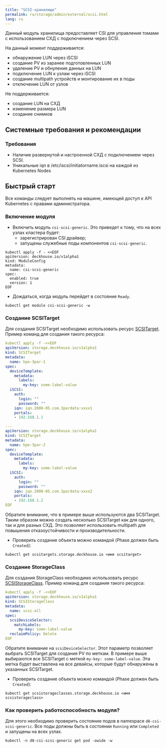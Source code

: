 ```yaml
---
title: "SCSI-хранилище"
permalink: ru/storage/admin/external/scsi.html
lang: ru
---
```


Данный модуль хранилища предоставляет CSI для управления томами c использованием СХД с подключением через SCSI.

На данный момент поддерживается:
- обнаружение LUN через iSCSI
- создание PV из заранее подготовленных LUN
- удаление PV и обнуление данных на LUN
- подключение LUN к узлам через iSCSI
- создание multipath устройств и монтирование их в поды
- отключение LUN от узлов

Не поддерживается:
- создание LUN на СХД
- изменение размера LUN
- создание снимков

## Системные требования и рекомендации

### Требования

- Наличие развернутой и настроенной СХД с подключением через SCSI.
- Уникальные iqn в /etc/iscsi/initiatorname.iscsi на каждой из Kubernetes Nodes

## Быстрый старт

Все команды следует выполнять на машине, имеющей доступ к API Kubernetes с правами администратора.

### Включение модуля

- Включить модуль `csi-scsi-generic`.  Это приведет к тому, что на всех узлах кластера будет:
  - зарегистрирован CSI драйвер;
  - запущены служебные поды компонентов `csi-scsi-generic`.

```shell
kubectl apply -f - <<EOF
apiVersion: deckhouse.io/v1alpha1
kind: ModuleConfig
metadata:
  name: csi-scsi-generic
spec:
  enabled: true
  version: 1
EOF
```

- Дождаться, когда модуль перейдет в состояние `Ready`.

```shell
kubectl get module csi-scsi-generic -w
```

### Создание SCSITarget

Для создания SCSITarget необходимо использовать ресурс [SCSITarget](./cr.html#scsitarget). Пример команд для создания такого ресурса:

```yaml
kubectl apply -f -<<EOF
apiVersion: storage.deckhouse.io/v1alpha1
kind: SCSITarget
metadata:
  name: hpe-3par-1
spec:
  deviceTemplate:
    metadata:
      labels:
        my-key: some-label-value
  iSCSI:
    auth:
      login: ""
      password: ""
    iqn: iqn.2000-05.com.3pardata:xxxx1
    portals:
    - 192.168.1.1

---
apiVersion: storage.deckhouse.io/v1alpha1
kind: SCSITarget
metadata:
  name: hpe-3par-2
spec:
  deviceTemplate:
    metadata:
      labels:
        my-key: some-label-value
  iSCSI:
    auth:
      login: ""
      password: ""
    iqn: iqn.2000-05.com.3pardata:xxxx2
    portals:
    - 192.168.1.2
EOF

```

Обратите внимание, что в примере выше используются два SCSITarget. Таким образом можно создать несколько SCSITarget как для одного, так и для разных СХД. Это позволяет использовать multipath для повышения отказоустойчивости и производительности.

- Проверить создание объекта можно командой (Phase должен быть `Created`):

```shell
kubectl get scsitargets.storage.deckhouse.io <имя scsitarget>
```

### Создание StorageClass

Для создания StorageClass необходимо использовать ресурс [SCSIStorageClass](./cr.html#scsistorageclass). Пример команд для создания такого ресурса:

```yaml
kubectl apply -f -<<EOF
apiVersion: storage.deckhouse.io/v1alpha1
kind: SCSIStorageClass
metadata:
  name: scsi-all
spec:
  scsiDeviceSelector:
    matchLabels:
      my-key: some-label-value
  reclaimPolicy: Delete
EOF
```

Обратите внимание на `scsiDeviceSelector`. Этот параметр позволяет выбрать SCSITarget для создания PV по меткам. В примере выше выбираются все SCSITarget с меткой `my-key: some-label-value`. Эта метка будет выставлена на все девайсы, которые будут обнаружены в указанных SCSITarget.

- Проверить создание объекта можно командой (Phase должен быть `Created`):

```shell
kubectl get scsistorageclasses.storage.deckhouse.io <имя scsistorageclass>
```

### Как проверить работоспособность модуля?

Для этого необходимо проверить состояние подов в namespace `d8-csi-scsi-generic`. Все поды должны быть в состоянии `Running` или `Completed` и запущены на всех узлах.

```shell
kubectl -n d8-csi-scsi-generic get pod -owide -w
```

